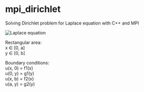 # mpi_dirichlet
Solving Dirichlet problem for Laplace equation with C++ and MPI

![Laplace equation](https://i.imgur.com/xugZ85p.png)

Rectangular area:  
x ∈ [0, a]  
y ∈ [0, b]  

Boundary conditions:  
u(x, 0) = f1(x)  
u(0, y) = g1(y)  
u(x, b) = f2(x)  
u(a, y) = g2(y)
